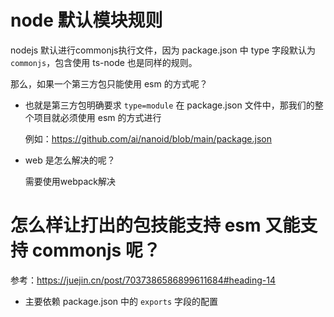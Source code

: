 # node 默认模块规则

nodejs 默认进行commonjs执行文件，因为 package.json 中 type 字段默认为 `commonjs`，包含使用 ts-node 也是同样的规则。

那么，如果一个第三方包只能使用 esm 的方式呢？

* 也就是第三方包明确要求 `type=module` 在 package.json 文件中，那我们的整个项目就必须使用 esm 的方式进行

  例如：https://github.com/ai/nanoid/blob/main/package.json

* web 是怎么解决的呢？

  需要使用webpack解决



# 怎么样让打出的包技能支持 esm 又能支持 commonjs 呢？

参考：https://juejin.cn/post/7037386586899611684#heading-14

* 主要依赖 package.json 中的 `exports` 字段的配置